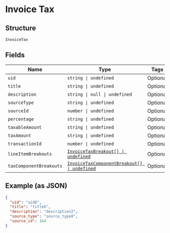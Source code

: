 
# Invoice Tax

## Structure

`InvoiceTax`

## Fields

| Name | Type | Tags | Description |
|  --- | --- | --- | --- |
| `uid` | `string \| undefined` | Optional | - |
| `title` | `string \| undefined` | Optional | - |
| `description` | `string \| null \| undefined` | Optional | - |
| `sourceType` | `string \| undefined` | Optional | - |
| `sourceId` | `number \| undefined` | Optional | - |
| `percentage` | `string \| undefined` | Optional | - |
| `taxableAmount` | `string \| undefined` | Optional | - |
| `taxAmount` | `string \| undefined` | Optional | - |
| `transactionId` | `number \| undefined` | Optional | - |
| `lineItemBreakouts` | [`InvoiceTaxBreakout[] \| undefined`](../../doc/models/invoice-tax-breakout.md) | Optional | - |
| `taxComponentBreakouts` | [`InvoiceTaxComponentBreakout[] \| undefined`](../../doc/models/invoice-tax-component-breakout.md) | Optional | - |

## Example (as JSON)

```json
{
  "uid": "uid8",
  "title": "title6",
  "description": "description2",
  "source_type": "source_type8",
  "source_id": 164
}
```

